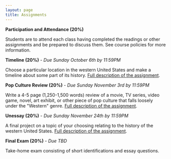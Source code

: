 ```yaml
---
layout: page
title: Assignments
---
```


**Participation and Attendance (20%)**

Students are to attend each class having completed the readings or other assignments and be prepared to discuss them. See course policies for more information.

**Timeline (20%)** - *Due Sunday October 6th by 11:59PM*

Choose a particular location in the western United States and make a timeline about some part of its history. [Full description of the assignment]({{site.baseurl}}/timeline).

**Pop Culture Review (20%)** - *Due Sunday November 3rd by 11:59PM*

Write a 4-5 page (1,250-1,500 words) review of a movie, TV series, video game, novel, art exhibit, or other piece of pop culture that falls loosely under the "Western" genre. [Full description of the assignment]({{site.baseurl}}/pop-culture-review).

**Unessay (20%)** - *Due Sunday November 24th by 11:59PM*

A final project on a topic of your choosing relating to the history of the western United States. [Full description of the assignment]({{site.baseurl}}/unessay).

**Final Exam (20%)** - *Due TBD*

Take-home exam consisting of short identifications and essay questions.
